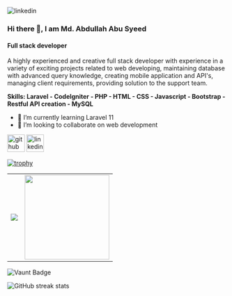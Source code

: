 ![linkedin](https://media.licdn.com/dms/image/v2/D4D16AQEtHIvk7eG4yg/profile-displaybackgroundimage-shrink_350_1400/profile-displaybackgroundimage-shrink_350_1400/0/1702998550846?e=1730937600&v=beta&t=b1vhhHFtYywMiO0ub_9UIXKmDN9n55UDMcIHR1tQaiA)

### Hi there 👋, I am Md. Abdullah Abu Syeed
#### Full stack developer

A highly experienced and creative full stack developer with experience in a variety of exciting projects related to web developing, maintaining database with advanced query knowledge, creating mobile application and API's, managing client requirements, providing solution to the support team.

**Skills: Laravel - CodeIgniter - PHP - HTML - CSS - Javascript - Bootstrap - Restful API creation - MySQL**

- 🌱 I’m currently learning Laravel 11 
- 👯 I’m looking to collaborate on web development 


[<img src='https://cdn.jsdelivr.net/npm/simple-icons@3.0.1/icons/github.svg' alt='github' height='40'>](https://github.com/SyeedShovon)  [<img src='https://cdn.jsdelivr.net/npm/simple-icons@3.0.1/icons/linkedin.svg' alt='linkedin' height='40'>](https://www.linkedin.com/in/md-abdullah-abu-syeed-a37a97131//)  

[![trophy](https://github-profile-trophy.vercel.app/?username=SyeedShovon)](https://github.com/ryo-ma/github-profile-trophy)

<!--[![Top Langs](https://github-readme-stats.vercel.app/api/top-langs/?username=SyeedShovon)](https://github.com/anuraghazra/github-readme-stats)-->

<!--![GitHub stats](https://github-readme-stats.vercel.app/api?username=SyeedShovon&show_icons=true&count_private=true)  -->

<table>
        <tr>
            <td>
                <img src="https://github-readme-stats.vercel.app/api?username=SyeedShovon" />
            </td>
            <td>
                <img style="height: 194px;" src="https://github-readme-stats.vercel.app/api/top-langs?username=SyeedShovon&layout=compact&langs_count=8" />
            </td>
        </tr>
</table>
  

  


![Vaunt Badge](https://api.vaunt.dev/v1/github/entities/SyeedShovon/contributions?format=svg&private=true)  

![GitHub streak stats](https://streak-stats.demolab.com/?user=SyeedShovon)  

